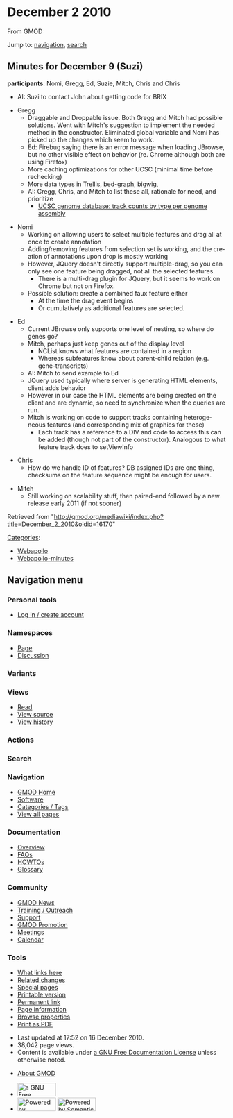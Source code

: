 <div id="mw-page-base" class="noprint">

</div>

<div id="mw-head-base" class="noprint">

</div>

<div id="content" class="mw-body" role="main">

<span id="top"></span>

<div id="mw-js-message" style="display:none;">

</div>



# <span dir="auto">December 2 2010</span>

<div id="bodyContent">

<div id="siteSub">

From GMOD

</div>

<div id="contentSub">

</div>

<div id="jump-to-nav" class="mw-jump">

Jump to: [navigation](#mw-navigation), [search](#p-search)

</div>

<div id="mw-content-text" class="mw-content-ltr" lang="en" dir="ltr">

## <span id="Minutes_for_December_9_.28Suzi.29" class="mw-headline">Minutes for December 9 (Suzi)</span>

**participants**: Nomi, Gregg, Ed, Suzie, Mitch, Chris and Chris

- AI: Suzi to contact John about getting code for BRIX

<!-- -->

- Gregg
  - Draggable and Droppable issue. Both Gregg and Mitch had possible
    solutions. Went with Mitch's suggestion to implement the needed
    method in the constructor. Eliminated global variable and Nomi has
    picked up the changes which seem to work.
  - Ed: Firebug saying there is an error message when loading JBrowse,
    but no other visible effect on behavior (re. Chrome although both
    are using Firefox)
  - More caching optimizations for other UCSC (minimal time before
    rechecking)
  - More data types in Trellis, bed-graph, bigwig,
  - AI: Gregg, Chris, and Mitch to list these all, rationale for need,
    and prioritize
    - <a
      href="https://spreadsheets.google.com/ccc?key=0Ag9y46wZI6EVdGFYa0V6WXhQaXRDMmhoQm9GRVBVMEE&amp;hl=en&amp;authkey=CJn73pAB"
      class="external text" rel="nofollow">UCSC genome database: track counts
      by type per genome assembly</a>

<!-- -->

- Nomi
  - Working on allowing users to select multiple features and drag all
    at once to create annotation
  - Adding/removing features from selection set is working, and the
    creation of annotations upon drop is mostly working
  - However, JQuery doesn't directly support multiple-drag, so you can
    only see one feature being dragged, not all the selected features.
    - There is a multi-drag plugin for JQuery, but it seems to work on
      Chrome but not on Firefox.
  - Possible solution: create a combined faux feature either
    - At the time the drag event begins
    - Or cumulatively as additional features are selected.

<!-- -->

- Ed
  - Current JBrowse only supports one level of nesting, so where do
    genes go?
  - Mitch, perhaps just keep genes out of the display level
    - NCList knows what features are contained in a region
    - Whereas subfeatures know about parent-child relation (e.g.
      gene-transcripts)
  - AI: Mitch to send example to Ed
  - JQuery used typically where server is generating HTML elements,
    client adds behavior
  - However in our case the HTML elements are being created on the
    client and are dynamic, so need to synchronize when the queries are
    run.
  - Mitch is working on code to support tracks containing heterogeneous
    features (and corresponding mix of graphics for these)
    - Each track has a reference to a DIV and code to access this can be
      added (though not part of the constructor). Analogous to what
      feature track does to setViewInfo

<!-- -->

- Chris
  - How do we handle ID of features? DB assigned IDs are one thing,
    checksums on the feature sequence might be enough for users.

<!-- -->

- Mitch
  - Still working on scalability stuff, then paired-end followed by a
    new release early 2011 (if not sooner)

</div>

<div class="printfooter">

Retrieved from
"<http://gmod.org/mediawiki/index.php?title=December_2_2010&oldid=16170>"

</div>

<div id="catlinks" class="catlinks">

<div id="mw-normal-catlinks" class="mw-normal-catlinks">

[Categories](Special:Categories "Special:Categories"):

- [Webapollo](Category:Webapollo "Category:Webapollo")
- [Webapollo-minutes](Category:Webapollo-minutes "Category:Webapollo-minutes")

</div>

</div>

<div class="visualClear">

</div>

</div>

</div>

<div id="mw-navigation">

## Navigation menu

<div id="mw-head">

<div id="p-personal" role="navigation"
aria-labelledby="p-personal-label">

### Personal tools

- <span id="pt-login"><a
  href="http://gmod.org/mediawiki/index.php?title=Special:UserLogin&amp;returnto=December+2+2010"
  accesskey="o"
  title="You are encouraged to log in; however, it is not mandatory [o]">Log
  in / create account</a></span>

</div>

<div id="left-navigation">

<div id="p-namespaces" class="vectorTabs" role="navigation"
aria-labelledby="p-namespaces-label">

### Namespaces

- <span id="ca-nstab-main"><a href="December_2_2010" accesskey="c"
  title="View the content page [c]">Page</a></span>
- <span id="ca-talk"><a
  href="http://gmod.org/mediawiki/index.php?title=Talk:December_2_2010&amp;action=edit&amp;redlink=1"
  accesskey="t"
  title="Discussion about the content page [t]">Discussion</a></span>

</div>

<div id="p-variants" class="vectorMenu emptyPortlet" role="navigation"
aria-labelledby="p-variants-label">

### 

### Variants[](#)

<div class="menu">

</div>

</div>

</div>

<div id="right-navigation">

<div id="p-views" class="vectorTabs" role="navigation"
aria-labelledby="p-views-label">

### Views

- <span id="ca-view">[Read](December_2_2010)</span>
- <span id="ca-viewsource"><a
  href="http://gmod.org/mediawiki/index.php?title=December_2_2010&amp;action=edit"
  accesskey="e" title="This page is protected.
  You can view its source [e]">View source</a></span>
- <span id="ca-history"><a
  href="http://gmod.org/mediawiki/index.php?title=December_2_2010&amp;action=history"
  accesskey="h" title="Past revisions of this page [h]">View history</a></span>

</div>

<div id="p-cactions" class="vectorMenu emptyPortlet" role="navigation"
aria-labelledby="p-cactions-label">

### Actions[](#)

<div class="menu">

</div>

</div>

<div id="p-search" role="search">

### Search

<div id="simpleSearch">

</div>

</div>

</div>

</div>

<div id="mw-panel">

<div id="p-logo" role="banner">

<a href="Main_Page"
style="background-image: url(../images/GMOD-cogs.png);"
title="Visit the main page"></a>

</div>

<div id="p-Navigation" class="portal" role="navigation"
aria-labelledby="p-Navigation-label">

### Navigation

<div class="body">

- <span id="n-GMOD-Home">[GMOD Home](Main_Page)</span>
- <span id="n-Software">[Software](GMOD_Components)</span>
- <span id="n-Categories-.2F-Tags">[Categories /
  Tags](Categories)</span>
- <span id="n-View-all-pages">[View all pages](Special:AllPages)</span>

</div>

</div>

<div id="p-Documentation" class="portal" role="navigation"
aria-labelledby="p-Documentation-label">

### Documentation

<div class="body">

- <span id="n-Overview">[Overview](Overview)</span>
- <span id="n-FAQs">[FAQs](Category:FAQ)</span>
- <span id="n-HOWTOs">[HOWTOs](Category:HOWTO)</span>
- <span id="n-Glossary">[Glossary](Glossary)</span>

</div>

</div>

<div id="p-Community" class="portal" role="navigation"
aria-labelledby="p-Community-label">

### Community

<div class="body">

- <span id="n-GMOD-News">[GMOD News](GMOD_News)</span>
- <span id="n-Training-.2F-Outreach">[Training /
  Outreach](Training_and_Outreach)</span>
- <span id="n-Support">[Support](Support)</span>
- <span id="n-GMOD-Promotion">[GMOD Promotion](GMOD_Promotion)</span>
- <span id="n-Meetings">[Meetings](Meetings)</span>
- <span id="n-Calendar">[Calendar](Calendar)</span>

</div>

</div>

<div id="p-tb" class="portal" role="navigation"
aria-labelledby="p-tb-label">

### Tools

<div class="body">

- <span id="t-whatlinkshere"><a href="Special:WhatLinksHere/December_2_2010" accesskey="j"
  title="A list of all wiki pages that link here [j]">What links here</a></span>
- <span id="t-recentchangeslinked"><a href="Special:RecentChangesLinked/December_2_2010" accesskey="k"
  title="Recent changes in pages linked from this page [k]">Related
  changes</a></span>
- <span id="t-specialpages"><a href="Special:SpecialPages" accesskey="q"
  title="A list of all special pages [q]">Special pages</a></span>
- <span id="t-print"><a
  href="http://gmod.org/mediawiki/index.php?title=December_2_2010&amp;printable=yes"
  rel="alternate" accesskey="p"
  title="Printable version of this page [p]">Printable version</a></span>
- <span id="t-permalink">[Permanent
  link](http://gmod.org/mediawiki/index.php?title=December_2_2010&oldid=16170 "Permanent link to this revision of the page")</span>
- <span id="t-info">[Page
  information](http://gmod.org/mediawiki/index.php?title=December_2_2010&action=info)</span>
- <span id="t-smwbrowselink"><a href="Special:Browse/December_2_2010" rel="smw-browse">Browse
  properties</a></span>
- <span id="t-pdf">[Print as
  PDF](http://gmod.org/mediawiki/index.php?title=Special:PdfPrint&page=December_2_2010)</span>

</div>

</div>

</div>

</div>

<div id="footer" role="contentinfo">

- <span id="footer-info-lastmod">Last updated at 17:52 on 16 December
  2010.</span>
- <span id="footer-info-viewcount">38,042 page views.</span>
- <span id="footer-info-copyright">Content is available under
  <a href="http://www.gnu.org/licenses/fdl-1.3.html" class="external"
  rel="nofollow">a GNU Free Documentation License</a> unless otherwise
  noted.</span>

<!-- -->

- <span id="footer-places-about">[About
  GMOD](GMOD:About "GMOD:About")</span>

<!-- -->

- <span id="footer-copyrightico">[<img src="http://www.gnu.org/graphics/gfdl-logo-small.png" width="88"
  height="31" alt="a GNU Free Documentation License" />](http://www.gnu.org/licenses/fdl-1.3.html)</span>
- <span id="footer-poweredbyico">[<img
  src="../mediawiki/skins/common/images/poweredby_mediawiki_88x31.png"
  width="88" height="31" alt="Powered by MediaWiki" />](http://www.mediawiki.org/)
  [<img
  src="../mediawiki/extensions/SemanticMediaWiki/resources/images/smw_button.png"
  width="88" height="31" alt="Powered by Semantic MediaWiki" />](https://www.semantic-mediawiki.org/wiki/Semantic_MediaWiki)</span>

<div style="clear:both">

</div>

</div>
